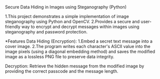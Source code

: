 Secure Data Hiding in Images using Steganography (Python)                       


1.This project demonstrates a simple implementation of image steganography using Python and OpenCV.
2.Provides a secure and user-friendly way to encrypt and decrypt messages within images using steganography and password protection.

*Features
Data Hiding (Encryption):
1.Embed a secret text message into a cover image. 
2.The program writes each character's ASCII value into the image pixels (using a diagonal embedding method) and saves the modified image as a lossless PNG file to preserve data integrity.

Decryption:
Retrieve the hidden message from the modified image by providing the correct passcode and the message length.
